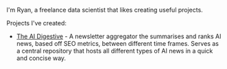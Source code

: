 I'm Ryan, a freelance data scientist that likes creating useful projects.

Projects I've created:

* [The AI Digestive](https://theaidigestive.com) - A newsletter aggregator the summarises and ranks AI news, based off SEO metrics, between different time frames. Serves as a central repository that hosts all different types of AI news in a quick and concise way.


<!---
rypoll/rypoll is a ✨ special ✨ repository because its `README.md` (this file) appears on your GitHub profile.
You can click the Preview link to take a look at your changes.
--->
